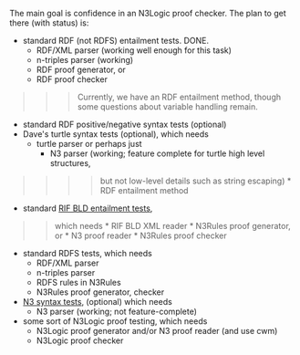 The main goal is confidence in an N3Logic proof checker.
The plan to get there (with status) is:

  * standard RDF (not RDFS) entailment tests. DONE.
    * RDF/XML parser (working well enough for this task)
    * n-triples parser (working)
    * RDF proof generator, or
    * RDF proof checker
> > > Currently, we have an RDF entailment method, though some questions
> > > about variable handling remain.
  * standard RDF positive/negative syntax tests (optional)
  * Dave's turtle syntax tests (optional), which needs
    * turtle parser or perhaps just
      * N3 parser (working; feature complete for turtle high level structures,
> > > > but not low-level details such as string escaping)
    * RDF entailment method
  * standard [RIF BLD entailment tests](http://www.w3.org/TR/rif-test/),

> > which needs
    * RIF BLD XML reader
    * N3Rules proof generator, or
      * N3 proof reader
    * N3Rules proof checker
  * standard RDFS tests, which needs
    * RDF/XML parser
    * n-triples parser
    * RDFS rules in N3Rules
    * N3Rules proof generator, checker
  * [N3 syntax tests](http://www.w3.org/2000/10/swap/test/n3parser.tests), (optional) which needs
    * N3 parser (working; not feature-complete)
  * some sort of N3Logic proof testing, which needs
    * N3Logic proof generator and/or N3 proof reader (and use cwm)
    * N3Logic proof checker